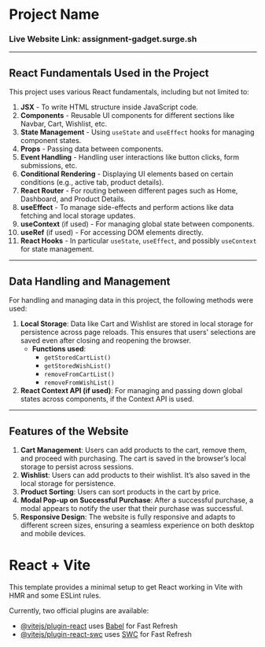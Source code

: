 
 # Project Name

### Live Website Link:  assignment-gadget.surge.sh



---

## React Fundamentals Used in the Project

This project uses various React fundamentals, including but not limited to:

1. **JSX** - To write HTML structure inside JavaScript code.
2. **Components** - Reusable UI components for different sections like Navbar, Cart, Wishlist, etc.
3. **State Management** - Using `useState` and `useEffect` hooks for managing component states.
4. **Props** - Passing data between components.
5. **Event Handling** - Handling user interactions like button clicks, form submissions, etc.
6. **Conditional Rendering** - Displaying UI elements based on certain conditions (e.g., active tab, product details).
7. **React Router** - For routing between different pages such as Home, Dashboard, and Product Details.
8. **useEffect** - To manage side-effects and perform actions like data fetching and local storage updates.
9. **useContext** (if used) - For managing global state between components.
10. **useRef** (if used) - For accessing DOM elements directly.
11. **React Hooks** - In particular `useState`, `useEffect`, and possibly `useContext` for state management.

---

## Data Handling and Management

For handling and managing data in this project, the following methods were used:

1. **Local Storage**: Data like Cart and Wishlist are stored in local storage for persistence across page reloads. This ensures that users' selections are saved even after closing and reopening the browser.
   - **Functions used**:
     - `getStoredCartList()`
     - `getStoredWishList()`
     - `removeFromCartList()`
     - `removeFromWishList()`
2. **React Context API (if used)**: For managing and passing down global states across components, if the Context API is used.

---

## Features of the Website

1. **Cart Management**: Users can add products to the cart, remove them, and proceed with purchasing. The cart is saved in the browser’s local storage to persist across sessions.
2. **Wishlist**: Users can add products to their wishlist. It’s also saved in the local storage for persistence.
3. **Product Sorting**: Users can sort products in the cart by price.
4. **Modal Pop-up on Successful Purchase**: After a successful purchase, a modal appears to notify the user that their purchase was successful.
5. **Responsive Design**: The website is fully responsive and adapts to different screen sizes, ensuring a seamless experience on both desktop and mobile devices.































# React + Vite

This template provides a minimal setup to get React working in Vite with HMR and some ESLint rules.

Currently, two official plugins are available:

- [@vitejs/plugin-react](https://github.com/vitejs/vite-plugin-react/blob/main/packages/plugin-react/README.md) uses [Babel](https://babeljs.io/) for Fast Refresh
- [@vitejs/plugin-react-swc](https://github.com/vitejs/vite-plugin-react-swc) uses [SWC](https://swc.rs/) for Fast Refresh
